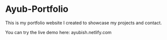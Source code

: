 # Ayub-Portfolio
 This is my portfolio website I created to showcase my projects and contact. 

You can try the live demo here:  ayubish.netlify.com
